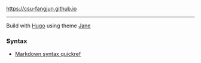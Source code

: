 
https://csu-fangjun.github.io

---

Build with [Hugo][1] using
theme [Jane][2]

### Syntax
 - [Markdown syntax quickref][3]

[3]: https://themes.gohugo.io/theme/hugo-theme-jane/post/jane-theme-preview/
[2]: https://themes.gohugo.io/hugo-theme-jane/
[1]: https://gohugo.io/
